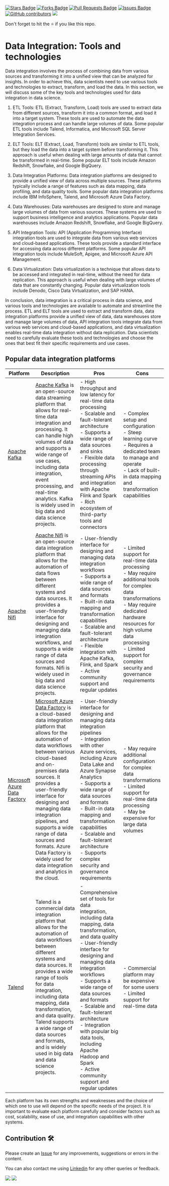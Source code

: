 <a href="https://github.com/drshahizan/special-topic-data-engineering/stargazers"><img src="https://img.shields.io/github/stars/drshahizan/special-topic-data-engineering" alt="Stars Badge"/></a>
<a href="https://github.com/drshahizan/special-topic-data-engineering/network/members"><img src="https://img.shields.io/github/forks/drshahizan/special-topic-data-engineering" alt="Forks Badge"/></a>
<a href="https://github.com/drshahizan/special-topic-data-engineering/pulls"><img src="https://img.shields.io/github/issues-pr/drshahizan/special-topic-data-engineering" alt="Pull Requests Badge"/></a>
<a href="https://github.com/drshahizan/special-topic-data-engineering/issues"><img src="https://img.shields.io/github/issues/drshahizan/special-topic-data-engineering" alt="Issues Badge"/></a>
<a href="https://github.com/drshahizan/special-topic-data-engineering/graphs/contributors"><img alt="GitHub contributors" src="https://img.shields.io/github/contributors/drshahizan/special-topic-data-engineering?color=2b9348"></a>
![](https://visitor-badge.glitch.me/badge?page_id=drshahizan/special-topic-data-engineering)

Don't forget to hit the :star: if you like this repo.

# Data Integration: Tools and technologies

Data integration involves the process of combining data from various sources and transforming it into a unified view that can be analyzed for insights. In order to achieve this, data scientists need to use various tools and technologies to extract, transform, and load the data. In this section, we will discuss some of the key tools and technologies used for data integration in data science.

1. ETL Tools: ETL (Extract, Transform, Load) tools are used to extract data from different sources, transform it into a common format, and load it into a target system. These tools are used to automate the data integration process and can handle large volumes of data. Some popular ETL tools include Talend, Informatica, and Microsoft SQL Server Integration Services.

2. ELT Tools: ELT (Extract, Load, Transform) tools are similar to ETL tools, but they load the data into a target system before transforming it. This approach is useful when dealing with large amounts of data that cannot be transformed in real-time. Some popular ELT tools include Amazon Redshift, Snowflake, and Google BigQuery.

3. Data Integration Platforms: Data integration platforms are designed to provide a unified view of data across multiple sources. These platforms typically include a range of features such as data mapping, data profiling, and data quality tools. Some popular data integration platforms include IBM InfoSphere, Talend, and Microsoft Azure Data Factory.

4. Data Warehouses: Data warehouses are designed to store and manage large volumes of data from various sources. These systems are used to support business intelligence and analytics applications. Popular data warehouses include Amazon Redshift, Snowflake, and Google BigQuery.

5. API Integration Tools: API (Application Programming Interface) integration tools are used to integrate data from various web services and cloud-based applications. These tools provide a standard interface for accessing data across different platforms. Some popular API integration tools include MuleSoft, Apigee, and Microsoft Azure API Management.

6. Data Virtualization: Data virtualization is a technique that allows data to be accessed and integrated in real-time, without the need for data replication. This approach is useful when dealing with large volumes of data that are constantly changing. Popular data virtualization tools include Denodo, Cisco Data Virtualization, and SAP HANA.

In conclusion, data integration is a critical process in data science, and various tools and technologies are available to automate and streamline the process. ETL and ELT tools are used to extract and transform data, data integration platforms provide a unified view of data, data warehouses store and manage large volumes of data, API integration tools integrate data from various web services and cloud-based applications, and data virtualization enables real-time data integration without data replication. Data scientists need to carefully evaluate these tools and technologies and choose the ones that best fit their specific requirements and use cases.

## Popular data integration platforms

| Platform | Description | Pros | Cons |
| ---| ------| ------------------|   ---------------------------|
| [Apache Kafka](02-01-kafka.md)| [Apache Kafka](https://kafka.apache.org/) is an open-source data streaming platform that allows for real-time data integration and processing. It can handle high volumes of data and supports a wide range of use cases, including data integration, event processing, and real-time analytics. Kafka is widely used in big data and data science projects.     | - High throughput and low latency for real-time data processing<br>- Scalable and fault-tolerant architecture<br>- Supports a wide range of data sources and sinks<br>- Flexible data processing through streaming APIs and integration with Apache Flink and Spark<br>- Rich ecosystem of third-party tools and connectors | - Complex setup and configuration<br>- Steep learning curve<br>- Requires a dedicated team to manage and operate<br>- Lack of built-in data mapping and transformation capabilities  |
| [Apache Nifi](02-02-nifi.md)| [Apache Nifi](https://nifi.apache.org/) is an open-source data integration platform that allows for the automation of data flows between different systems and data sources. It provides a user-friendly interface for designing and managing data integration workflows, and supports a wide range of data sources and formats. Nifi is widely used in big data and data science projects. | - User-friendly interface for designing and managing data integration workflows<br>- Supports a wide range of data sources and formats<br>- Built-in data mapping and transformation capabilities<br>- Scalable and fault-tolerant architecture<br>- Flexible integration with Apache Kafka, Flink, and Spark<br>- Active community support and regular updates | - Limited support for real-time data processing<br>- May require additional tools for complex data transformations<br>- May require dedicated hardware resources for high volume data processing<br>- Limited support for complex security and governance requirements  |
| [Microsoft Azure Data Factory](02-03-azure.md) | [Microsoft Azure Data Factory](https://azure.microsoft.com/en-us/services/data-factory/)  is a cloud-based data integration platform that allows for the automation of data workflows between various cloud-based and on-premises data sources. It provides a user-friendly interface for designing and managing data integration pipelines, and supports a wide range of data sources and formats. Azure Data Factory is widely used for data integration and analytics in the cloud.| - User-friendly interface for designing and managing data integration pipelines<br>- Integration with other Azure services, including Azure Data Lake and Azure Synapse Analytics<br>- Supports a wide range of data sources and formats<br>- Built-in data mapping and transformation capabilities<br>- Scalable and fault-tolerant architecture<br>- Supports complex security and governance requirements  | - May require additional configuration for complex data transformations<br>- Limited support for real-time data processing<br>- May be expensive for large data volumes      |
| [Talend](https://www.talend.com/)| Talend is a commercial data integration platform that allows for the automation of data workflows between different systems and data sources. It provides a wide range of tools for data integration, including data mapping, data transformation, and data quality. Talend supports a wide range of data sources and formats, and is widely used in big data and data science projects.  | - Comprehensive set of tools for data integration, including data mapping, data transformation, and data quality<br>- User-friendly interface for designing and managing data integration workflows<br>- Supports a wide range of data sources and formats<br>- Scalable and fault-tolerant architecture<br>- Integration with popular big data tools, including Apache Hadoop and Spark<br>- Active community support and regular updates | - Commercial platform may be expensive for some users<br>- Limited support for real-time data|

Each platform has its own strengths and weaknesses and the choice of which one to use will depend on the specific needs of the project. It is important to evaluate each platform carefully and consider factors such as cost, scalability, ease of use, and integration capabilities with other systems.






## Contribution 🛠️
Please create an [Issue](https://github.com/drshahizan/special-topic-data-engineering/issues) for any improvements, suggestions or errors in the content.

You can also contact me using [Linkedin](https://www.linkedin.com/in/drshahizan/) for any other queries or feedback.

![](https://komarev.com/ghpvc/?username=drshahizan&label=Views&color=0e75b6&style=flat)
![](https://hit.yhype.me/github/profile?user_id=81284918)


